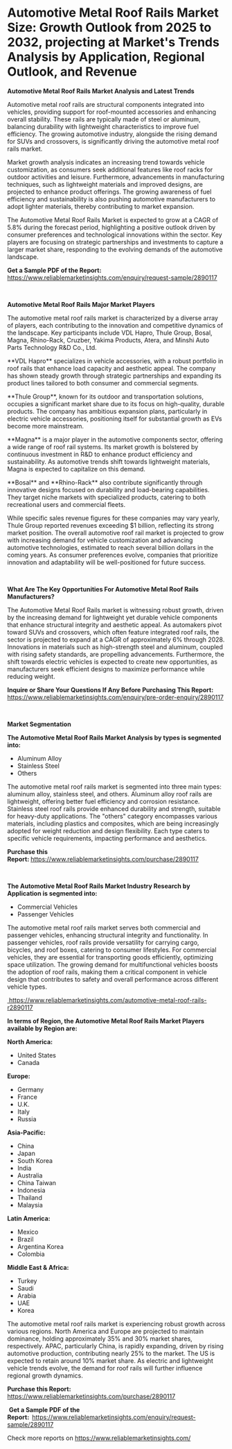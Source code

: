 <p><h1>Automotive Metal Roof Rails Market Size: Growth Outlook from 2025 to 2032, projecting at Market's Trends Analysis by Application, Regional Outlook, and Revenue</h1></p><p><strong>Automotive Metal Roof Rails Market Analysis and Latest Trends</strong></p>
<p><p>Automotive metal roof rails are structural components integrated into vehicles, providing support for roof-mounted accessories and enhancing overall stability. These rails are typically made of steel or aluminum, balancing durability with lightweight characteristics to improve fuel efficiency. The growing automotive industry, alongside the rising demand for SUVs and crossovers, is significantly driving the automotive metal roof rails market.</p><p>Market growth analysis indicates an increasing trend towards vehicle customization, as consumers seek additional features like roof racks for outdoor activities and leisure. Furthermore, advancements in manufacturing techniques, such as lightweight materials and improved designs, are projected to enhance product offerings. The growing awareness of fuel efficiency and sustainability is also pushing automotive manufacturers to adopt lighter materials, thereby contributing to market expansion. </p><p>The Automotive Metal Roof Rails Market is expected to grow at a CAGR of 5.8% during the forecast period, highlighting a positive outlook driven by consumer preferences and technological innovations within the sector. Key players are focusing on strategic partnerships and investments to capture a larger market share, responding to the evolving demands of the automotive landscape.</p></p>
<p><strong>Get a Sample PDF of the Report:&nbsp;</strong> <a href="https://www.reliablemarketinsights.com/enquiry/request-sample/2890117?utm_campaign=2199&utm_medium=2&utm_source=Github&utm_content=ia&utm_term=14032025&utm_id=automotive-metal-roof-rails">https://www.reliablemarketinsights.com/enquiry/request-sample/2890117</a></p>
<p>&nbsp;</p>
<p><strong>Automotive Metal Roof Rails Major Market Players</strong></p>
<p><p>The automotive metal roof rails market is characterized by a diverse array of players, each contributing to the innovation and competitive dynamics of the landscape. Key participants include VDL Hapro, Thule Group, Bosal, Magna, Rhino-Rack, Cruzber, Yakima Products, Atera, and Minshi Auto Parts Technology R&D Co., Ltd.</p><p>**VDL Hapro** specializes in vehicle accessories, with a robust portfolio in roof rails that enhance load capacity and aesthetic appeal. The company has shown steady growth through strategic partnerships and expanding its product lines tailored to both consumer and commercial segments. </p><p>**Thule Group**, known for its outdoor and transportation solutions, occupies a significant market share due to its focus on high-quality, durable products. The company has ambitious expansion plans, particularly in electric vehicle accessories, positioning itself for substantial growth as EVs become more mainstream.</p><p>**Magna** is a major player in the automotive components sector, offering a wide range of roof rail systems. Its market growth is bolstered by continuous investment in R&D to enhance product efficiency and sustainability. As automotive trends shift towards lightweight materials, Magna is expected to capitalize on this demand.</p><p>**Bosal** and **Rhino-Rack** also contribute significantly through innovative designs focused on durability and load-bearing capabilities. They target niche markets with specialized products, catering to both recreational users and commercial fleets.</p><p>While specific sales revenue figures for these companies may vary yearly, Thule Group reported revenues exceeding $1 billion, reflecting its strong market position. The overall automotive roof rail market is projected to grow with increasing demand for vehicle customization and advancing automotive technologies, estimated to reach several billion dollars in the coming years. As consumer preferences evolve, companies that prioritize innovation and adaptability will be well-positioned for future success.</p></p>
<p>&nbsp;</p>
<p><strong>What Are The Key Opportunities For Automotive Metal Roof Rails Manufacturers?</strong></p>
<p><p>The Automotive Metal Roof Rails market is witnessing robust growth, driven by the increasing demand for lightweight yet durable vehicle components that enhance structural integrity and aesthetic appeal. As automakers pivot toward SUVs and crossovers, which often feature integrated roof rails, the sector is projected to expand at a CAGR of approximately 6% through 2028. Innovations in materials such as high-strength steel and aluminum, coupled with rising safety standards, are propelling advancements. Furthermore, the shift towards electric vehicles is expected to create new opportunities, as manufacturers seek efficient designs to maximize performance while reducing weight.</p></p>
<p><strong>Inquire or Share Your Questions If Any Before Purchasing This Report:</strong> <a href="https://www.reliablemarketinsights.com/enquiry/pre-order-enquiry/2890117?utm_campaign=2199&utm_medium=2&utm_source=Github&utm_content=ia&utm_term=14032025&utm_id=automotive-metal-roof-rails">https://www.reliablemarketinsights.com/enquiry/pre-order-enquiry/2890117</a></p>
<p>&nbsp;</p>
<p><strong>Market Segmentation</strong></p>
<p><strong>The Automotive Metal Roof Rails Market Analysis by types is segmented into:</strong></p>
<p><ul><li>Aluminum Alloy</li><li>Stainless Steel</li><li>Others</li></ul></p>
<p><p>The automotive metal roof rails market is segmented into three main types: aluminum alloy, stainless steel, and others. Aluminum alloy roof rails are lightweight, offering better fuel efficiency and corrosion resistance. Stainless steel roof rails provide enhanced durability and strength, suitable for heavy-duty applications. The "others" category encompasses various materials, including plastics and composites, which are being increasingly adopted for weight reduction and design flexibility. Each type caters to specific vehicle requirements, impacting performance and aesthetics.</p></p>
<p><strong>Purchase this Report:&nbsp;</strong><a href="https://www.reliablemarketinsights.com/purchase/2890117?utm_campaign=2199&utm_medium=2&utm_source=Github&utm_content=ia&utm_term=14032025&utm_id=automotive-metal-roof-rails">https://www.reliablemarketinsights.com/purchase/2890117</a></p>
<p>&nbsp;</p>
<p><strong>The Automotive Metal Roof Rails Market Industry Research by Application is segmented into:</strong></p>
<p><ul><li>Commercial Vehicles</li><li>Passenger Vehicles</li></ul></p>
<p><p>The automotive metal roof rails market serves both commercial and passenger vehicles, enhancing structural integrity and functionality. In passenger vehicles, roof rails provide versatility for carrying cargo, bicycles, and roof boxes, catering to consumer lifestyles. For commercial vehicles, they are essential for transporting goods efficiently, optimizing space utilization. The growing demand for multifunctional vehicles boosts the adoption of roof rails, making them a critical component in vehicle design that contributes to safety and overall performance across different vehicle types.</p></p>
<p><a href="https://www.reliablemarketinsights.com/automotive-metal-roof-rails-r2890117?utm_campaign=2199&utm_medium=2&utm_source=Github&utm_content=ia&utm_term=14032025&utm_id=automotive-metal-roof-rails">&nbsp;https://www.reliablemarketinsights.com/automotive-metal-roof-rails-r2890117</a></p>
<p><strong>In terms of Region, the Automotive Metal Roof Rails Market Players available by Region are:</strong></p>
<p>
    <p> <strong> North America: </strong>
        <ul>
            <li>United States</li>
            <li>Canada</li>
        </ul>
        </p> 
    <p> <strong> Europe: </strong>
        <ul>
            <li>Germany</li>
            <li>France</li>
            <li>U.K.</li>
            <li>Italy</li>
            <li>Russia</li>
        </ul>
        </p> 
    <p> <strong> Asia-Pacific: </strong>
        <ul>
            <li>China</li>
            <li>Japan</li>
            <li>South Korea</li>
            <li>India</li>
            <li>Australia</li>
            <li>China Taiwan</li>
            <li>Indonesia</li>
            <li>Thailand</li>
            <li>Malaysia</li>
        </ul>
        </p> 
    <p> <strong> Latin America: </strong>
        <ul>
            <li>Mexico</li>
            <li>Brazil</li>
            <li>Argentina Korea</li>
            <li>Colombia</li>
        </ul>
        </p> 
    <p> <strong> Middle East & Africa: </strong>
        <ul>
            <li>Turkey</li>
            <li>Saudi</li>
            <li>Arabia</li>
            <li>UAE</li>
            <li>Korea</li>
        </ul>
    </p>
    </p>
<p><p>The automotive metal roof rails market is experiencing robust growth across various regions. North America and Europe are projected to maintain dominance, holding approximately 35% and 30% market shares, respectively. APAC, particularly China, is rapidly expanding, driven by rising automotive production, contributing nearly 25% to the market. The US is expected to retain around 10% market share. As electric and lightweight vehicle trends evolve, the demand for roof rails will further influence regional growth dynamics.</p></p>
<p><strong>Purchase this Report: </strong><a href="https://www.reliablemarketinsights.com/purchase/2890117?utm_campaign=2199&utm_medium=2&utm_source=Github&utm_content=ia&utm_term=14032025&utm_id=automotive-metal-roof-rails">https://www.reliablemarketinsights.com/purchase/2890117</a></p>
<p>&nbsp;<strong>Get a Sample PDF of the Report:&nbsp;&nbsp;</strong><a href="https://www.reliablemarketinsights.com/enquiry/request-sample/2890117?utm_campaign=2199&utm_medium=2&utm_source=Github&utm_content=ia&utm_term=14032025&utm_id=automotive-metal-roof-rails">https://www.reliablemarketinsights.com/enquiry/request-sample/2890117</a></p>
<p><strong></strong></p>
<p>Check more reports on <a href="https://www.reliablemarketinsights.com/?utm_campaign=2199&utm_medium=2&utm_source=Github&utm_content=ia&utm_term=14032025&utm_id=automotive-metal-roof-rails">https://www.reliablemarketinsights.com/</a></p>